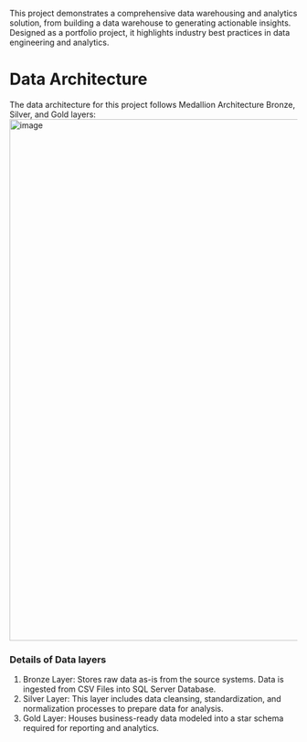 This project demonstrates a comprehensive data warehousing and analytics solution, from building a data warehouse to generating actionable insights. Designed as a portfolio project, it highlights industry best practices in data engineering and analytics.

# Data Architecture

The data architecture for this project follows Medallion Architecture Bronze, Silver, and Gold layers:
<img width="1544" height="912" alt="image" src="https://github.com/user-attachments/assets/425756a0-9f29-4609-8fc2-88255c7c77cf" />


### Details of Data layers
1. Bronze Layer: Stores raw data as-is from the source systems. Data is ingested from CSV Files into SQL Server Database.
2. Silver Layer: This layer includes data cleansing, standardization, and normalization processes to prepare data for analysis.
3. Gold Layer: Houses business-ready data modeled into a star schema required for reporting and analytics.
